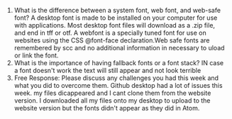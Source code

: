 1. What is the difference between a system font, web font, and web-safe font? A desktop font is made to be installed on your computer for use with applications. Most desktop font files will download as a .zip file, and end in tff or otf. A webfont is a specially tuned font for use on websites using the CSS @font-face declaration.Web safe fonts are remembered by scc and no additional information in necessary to uload or link the font. 
3. What is the importance of having fallback fonts or a font stack? IN case a font doesn't work the text will still appear and not look terrible
4. Free Response: Please discuss any challenges you had this week and what you did to overcome them. Github desktop had a lot of issues this week. my files dicappeared and I cant clone them from the website version. I downloaded all my files onto my desktop to upload to the website version but the fonts didn't appear as they did in Atom.
